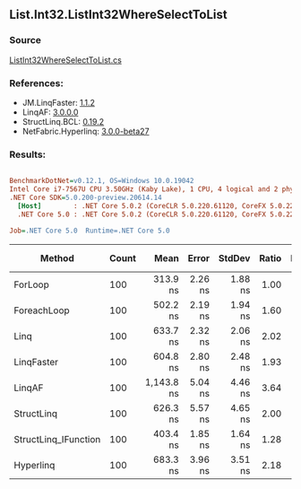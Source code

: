 ﻿## List.Int32.ListInt32WhereSelectToList

### Source
[ListInt32WhereSelectToList.cs](../LinqBenchmarks/List/Int32/ListInt32WhereSelectToList.cs)

### References:
- JM.LinqFaster: [1.1.2](https://www.nuget.org/packages/JM.LinqFaster/1.1.2)
- LinqAF: [3.0.0.0](https://www.nuget.org/packages/LinqAF/3.0.0.0)
- StructLinq.BCL: [0.19.2](https://www.nuget.org/packages/StructLinq.BCL/0.19.2)
- NetFabric.Hyperlinq: [3.0.0-beta27](https://www.nuget.org/packages/NetFabric.Hyperlinq/3.0.0-beta27)

### Results:
``` ini

BenchmarkDotNet=v0.12.1, OS=Windows 10.0.19042
Intel Core i7-7567U CPU 3.50GHz (Kaby Lake), 1 CPU, 4 logical and 2 physical cores
.NET Core SDK=5.0.200-preview.20614.14
  [Host]        : .NET Core 5.0.2 (CoreCLR 5.0.220.61120, CoreFX 5.0.220.61120), X64 RyuJIT
  .NET Core 5.0 : .NET Core 5.0.2 (CoreCLR 5.0.220.61120, CoreFX 5.0.220.61120), X64 RyuJIT

Job=.NET Core 5.0  Runtime=.NET Core 5.0  

```
|               Method | Count |       Mean |   Error |  StdDev | Ratio | RatioSD |  Gen 0 | Gen 1 | Gen 2 | Allocated |
|--------------------- |------ |-----------:|--------:|--------:|------:|--------:|-------:|------:|------:|----------:|
|              ForLoop |   100 |   313.9 ns | 2.26 ns | 1.88 ns |  1.00 |    0.00 | 0.3095 |     - |     - |     648 B |
|          ForeachLoop |   100 |   502.2 ns | 2.19 ns | 1.94 ns |  1.60 |    0.01 | 0.3090 |     - |     - |     648 B |
|                 Linq |   100 |   633.7 ns | 2.32 ns | 2.06 ns |  2.02 |    0.01 | 0.3824 |     - |     - |     800 B |
|           LinqFaster |   100 |   604.8 ns | 2.80 ns | 2.48 ns |  1.93 |    0.01 | 0.4320 |     - |     - |     904 B |
|               LinqAF |   100 | 1,143.8 ns | 5.04 ns | 4.46 ns |  3.64 |    0.03 | 0.3090 |     - |     - |     648 B |
|           StructLinq |   100 |   626.3 ns | 5.57 ns | 4.65 ns |  2.00 |    0.02 | 0.1717 |     - |     - |     360 B |
| StructLinq_IFunction |   100 |   403.4 ns | 1.85 ns | 1.64 ns |  1.28 |    0.01 | 0.1221 |     - |     - |     256 B |
|            Hyperlinq |   100 |   683.3 ns | 3.96 ns | 3.51 ns |  2.18 |    0.02 | 0.1564 |     - |     - |     328 B |
